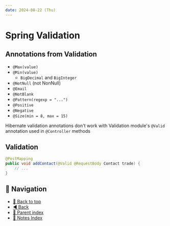 ```yaml
---
date: 2024-08-22 (Thu)
---
```


# Spring Validation

## Annotations from Validation

- `@Max(value)`
- `@Min(value)`
  - `BigDecimal` and `BigInteger`
- `@NotNull` (not NonNull)
- `@Email`
- `@NotBlank`
- `@Pattern(regexp = "...")`
- `@Positive`
- `@Negative`
- `@Size(min = 8, max = 15)`

Hibernate validation annotations don't work with Validation module's `@Valid`
annotation used in `@Controller` methods

## Validation

```java
@PostMapping
public void addContact(@Valid @RequestBody Contact trade) {
    // ...
}
```

## 🧭 Navigation

- [🔼 Back to top](#spring-validation)
- [◀️ Back](spring.md)
- [🔖 Parent index](../index.md)
- [📑 Notes Index](../../../index.md)

